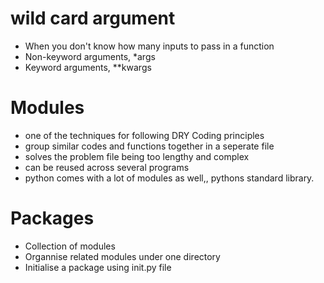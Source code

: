 # wild card argument
* When you don't know how many inputs to pass in a function
* Non-keyword arguments, *args
* Keyword arguments, **kwargs

# Modules
* one of the techniques for following DRY Coding principles
* group similar codes and functions together in a seperate file
* solves the problem file being too lengthy and complex
* can be reused across several programs
* python comes with a lot of modules as well,, pythons standard library.

# Packages
* Collection of modules
* Organnise related modules under one directory
* Initialise a package using init.py file